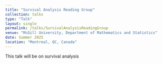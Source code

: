 ```yaml
---
title: "Survival Analysis Reading Group"
collection: talks
type: "Talk"
layout: single
permalink: /talks/SurvivalAnalysisReadingGroup
venue: "McGill University, Department of Mathematics and Statistics"
date: Summer 2025
location: "Montreal, QC, Canada"
---
```


This talk will be on survival analysis
